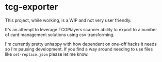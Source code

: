# tcg-exporter

This project, while working, is a WIP and not very user friendly. 

It's an attempt to leverage TCGPlayers scanner ability to export to a number of card management solutions using csv transforming.

I'm currently pretty unhappy with how dependent on one-off hacks it needs so I'm pausing development. If you find a way around needing to use files like `set-replace.json` please let me know.